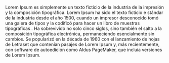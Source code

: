 Lorem Ipsum es simplemente un texto ficticio de la industria de la impresión y la
 composición tipográfica. Lorem Ipsum ha sido el texto ficticio e
 stándar de la industria desde el año 
1500, cuando un impresor desconocido tomó una galera de tipos 
y la codificó para hacer un libro de muestras tipográficas
. Ha sobrevivido no solo cinco siglos, sino también
 el salto a la composición tipográfica electrónica,
  permaneciendo esencialmente sin cambios. 
  Se popularizó en la década de 1960 con el 
  lanzamiento de hojas de Letraset que contenían pasajes de 
  Lorem Ipsum y, más recientemente, con software de autoedición como Aldus PageMaker, que incluía versiones de Lorem Ipsum.